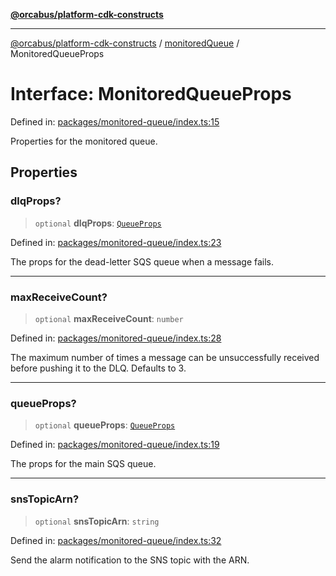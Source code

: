 [**@orcabus/platform-cdk-constructs**](../../../../README.md)

***

[@orcabus/platform-cdk-constructs](../../../../README.md) / [monitoredQueue](../README.md) / MonitoredQueueProps

# Interface: MonitoredQueueProps

Defined in: [packages/monitored-queue/index.ts:15](https://github.com/OrcaBus/platform-cdk-constructs/blob/main/packages/monitored-queue/index.ts#L15)

Properties for the monitored queue.

## Properties

### dlqProps?

> `optional` **dlqProps**: [`QueueProps`](QueueProps.md)

Defined in: [packages/monitored-queue/index.ts:23](https://github.com/OrcaBus/platform-cdk-constructs/blob/main/packages/monitored-queue/index.ts#L23)

The props for the dead-letter SQS queue when a message fails.

***

### maxReceiveCount?

> `optional` **maxReceiveCount**: `number`

Defined in: [packages/monitored-queue/index.ts:28](https://github.com/OrcaBus/platform-cdk-constructs/blob/main/packages/monitored-queue/index.ts#L28)

The maximum number of times a message can be unsuccessfully received before
pushing it to the DLQ. Defaults to 3.

***

### queueProps?

> `optional` **queueProps**: [`QueueProps`](QueueProps.md)

Defined in: [packages/monitored-queue/index.ts:19](https://github.com/OrcaBus/platform-cdk-constructs/blob/main/packages/monitored-queue/index.ts#L19)

The props for the main SQS queue.

***

### snsTopicArn?

> `optional` **snsTopicArn**: `string`

Defined in: [packages/monitored-queue/index.ts:32](https://github.com/OrcaBus/platform-cdk-constructs/blob/main/packages/monitored-queue/index.ts#L32)

Send the alarm notification to the SNS topic with the ARN.
